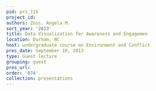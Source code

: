```yaml
---
pid: prs_115
project_id: 
authors: Zoss, Angela M.
sort_year: '2013'
title: Data Visualization for Awareness and Engagemen
location: Durham, NC
host: undergraduate course on Environment and Conflict
pres_date: September 10, 2013
type: Guest lecture
grouping: guest
pres_url: 
order: '074'
collection: presentations
---
```

